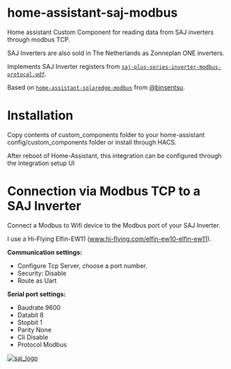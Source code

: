 # home-assistant-saj-modbus
Home assistant Custom Component for reading data from SAJ inverters through modbus TCP.

SAJ Inverters are also sold in The Netherlands as Zonneplan ONE inverters.

Implements SAJ Inverter registers from [`saj-plus-series-inverter-modbus-protocal.pdf`](https://github.com/wimb0/home-assistant-saj-modbus/blob/main/saj-plus-series-inverter-modbus-protocal.pdf).

Based on [`home-assistant-solaredge-modbus`](https://github.com/binsentsu/home-assistant-solaredge-modbus) from [@binsentsu](https://github.com/binsentsu).

# Installation
Copy contents of custom_components folder to your home-assistant config/custom_components folder or install through HACS.

After reboot of Home-Assistant, this integration can be configured through the integration setup UI

# Connection via Modbus TCP to a SAJ Inverter
Connect a Modbus to Wifi device to the Modbus port of your SAJ Inverter.

I use a Hi-Flying Elfin-EW11 (www.hi-flying.com/elfin-ew10-elfin-ew11).

**Communication settings:**
* Configure Tcp Server, choose a port number.
* Security: Disable
* Route as Uart

**Serial port settings:**
* Baudrate 9600
* Databit 8
* Stopbit 1
* Parity None
* Cli Disable
* Protocol Modbus

[![saj_logo](https://github.com/wimb0/home-assistant-saj-modbus/blob/main/images/saj_modbus/logo.png)](https://www.saj-electric.com/)

